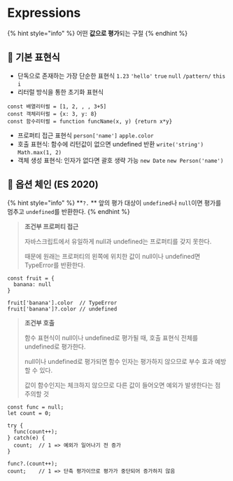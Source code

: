 # Expressions

{% hint style="info" %}
어떤 **값으로 평가**되는 구절
{% endhint %}

## 🐇 기본 표현식

* 단독으로 존재하는 가장 단순한 표현식 `1.23` `'hello'` `true` `null` `/pattern/` `this` `i`&#x20;
* 리터럴 방식을 통한 초기화 표현식

```
const 배열리터럴 = [1, 2, , , 3+5]
const 객체리터럴 = {x: 3, y: 8}
const 함수리터럴 = function funcName(x, y) {return x*y}
```

* 프로퍼티 접근 표현식  `person['name']` `apple.color`
* 호출 표현식: 함수에 리턴값이 없으면 undefined 반환 `write('string')`  `Math.max(1, 2)`
* 객체 생성 표현식: 인자가 없다면 괄호 생략 가능 `new Date`  `new Person('name')`

## 🐇 옵션 체인 (ES 2020)

{% hint style="info" %}
**`?.` ** 앞의 평가 대상이 `undefined`나 `null`이면 평가를 멈추고 `undefined`를 반환한다.
{% endhint %}

> **조건부 프로퍼티 접근**
>
> 자바스크립트에서 유일하게 null과 undefined는 프로퍼티를 갖지 못한다.
>
> 때문에 원래는 프로퍼티의 왼쪽에 위치한 값이 null이나 undefined면 TypeError를 반환한다.

```
const fruit = {
  banana: null
}

fruit['banana'].color  // TypeError
fruit['banana']?.color // undefined
```

> **조건부 호출**
>
> 함수 표현식이 null이나 undefined로 평가될 때, 호출 표현식 전체를 undefined로 평가한다.
>
> null이나 undefined로 평가되면 함수 인자는 평가하지 않으므로 부수 효과 예방 할 수 있다.
>
> 값이 함수인지는 체크하지 않으므로 다른 값이 들어오면 예외가 발생한다는 점 주의할 것&#x20;

```
const func = null;
let count = 0;

try {
  func(count++);
} catch(e) {
  count;  // 1 => 예외가 일어나기 전 증가
}

func?.(count++);
count;    // 1 => 단축 평가이므로 평가가 중단되어 증가하지 않음

```

